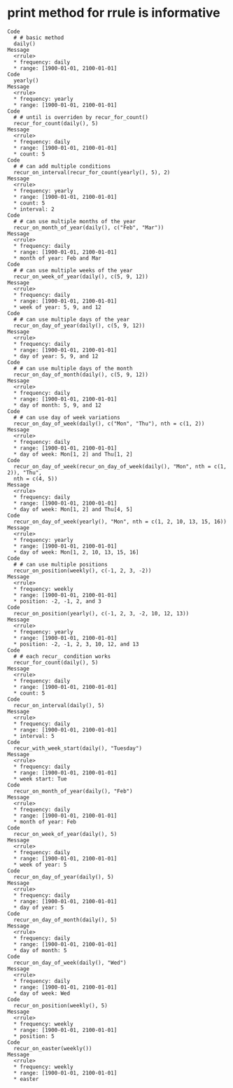 # print method for rrule is informative

    Code
      # # basic method
      daily()
    Message
      <rrule>
      * frequency: daily
      * range: [1900-01-01, 2100-01-01]
    Code
      yearly()
    Message
      <rrule>
      * frequency: yearly
      * range: [1900-01-01, 2100-01-01]
    Code
      # # until is overriden by recur_for_count()
      recur_for_count(daily(), 5)
    Message
      <rrule>
      * frequency: daily
      * range: [1900-01-01, 2100-01-01]
      * count: 5
    Code
      # # can add multiple conditions
      recur_on_interval(recur_for_count(yearly(), 5), 2)
    Message
      <rrule>
      * frequency: yearly
      * range: [1900-01-01, 2100-01-01]
      * count: 5
      * interval: 2
    Code
      # # can use multiple months of the year
      recur_on_month_of_year(daily(), c("Feb", "Mar"))
    Message
      <rrule>
      * frequency: daily
      * range: [1900-01-01, 2100-01-01]
      * month of year: Feb and Mar
    Code
      # # can use multiple weeks of the year
      recur_on_week_of_year(daily(), c(5, 9, 12))
    Message
      <rrule>
      * frequency: daily
      * range: [1900-01-01, 2100-01-01]
      * week of year: 5, 9, and 12
    Code
      # # can use multiple days of the year
      recur_on_day_of_year(daily(), c(5, 9, 12))
    Message
      <rrule>
      * frequency: daily
      * range: [1900-01-01, 2100-01-01]
      * day of year: 5, 9, and 12
    Code
      # # can use multiple days of the month
      recur_on_day_of_month(daily(), c(5, 9, 12))
    Message
      <rrule>
      * frequency: daily
      * range: [1900-01-01, 2100-01-01]
      * day of month: 5, 9, and 12
    Code
      # # can use day of week variations
      recur_on_day_of_week(daily(), c("Mon", "Thu"), nth = c(1, 2))
    Message
      <rrule>
      * frequency: daily
      * range: [1900-01-01, 2100-01-01]
      * day of week: Mon[1, 2] and Thu[1, 2]
    Code
      recur_on_day_of_week(recur_on_day_of_week(daily(), "Mon", nth = c(1, 2)), "Thu",
      nth = c(4, 5))
    Message
      <rrule>
      * frequency: daily
      * range: [1900-01-01, 2100-01-01]
      * day of week: Mon[1, 2] and Thu[4, 5]
    Code
      recur_on_day_of_week(yearly(), "Mon", nth = c(1, 2, 10, 13, 15, 16))
    Message
      <rrule>
      * frequency: yearly
      * range: [1900-01-01, 2100-01-01]
      * day of week: Mon[1, 2, 10, 13, 15, 16]
    Code
      # # can use multiple positions
      recur_on_position(weekly(), c(-1, 2, 3, -2))
    Message
      <rrule>
      * frequency: weekly
      * range: [1900-01-01, 2100-01-01]
      * position: -2, -1, 2, and 3
    Code
      recur_on_position(yearly(), c(-1, 2, 3, -2, 10, 12, 13))
    Message
      <rrule>
      * frequency: yearly
      * range: [1900-01-01, 2100-01-01]
      * position: -2, -1, 2, 3, 10, 12, and 13
    Code
      # # each recur_ condition works
      recur_for_count(daily(), 5)
    Message
      <rrule>
      * frequency: daily
      * range: [1900-01-01, 2100-01-01]
      * count: 5
    Code
      recur_on_interval(daily(), 5)
    Message
      <rrule>
      * frequency: daily
      * range: [1900-01-01, 2100-01-01]
      * interval: 5
    Code
      recur_with_week_start(daily(), "Tuesday")
    Message
      <rrule>
      * frequency: daily
      * range: [1900-01-01, 2100-01-01]
      * week start: Tue
    Code
      recur_on_month_of_year(daily(), "Feb")
    Message
      <rrule>
      * frequency: daily
      * range: [1900-01-01, 2100-01-01]
      * month of year: Feb
    Code
      recur_on_week_of_year(daily(), 5)
    Message
      <rrule>
      * frequency: daily
      * range: [1900-01-01, 2100-01-01]
      * week of year: 5
    Code
      recur_on_day_of_year(daily(), 5)
    Message
      <rrule>
      * frequency: daily
      * range: [1900-01-01, 2100-01-01]
      * day of year: 5
    Code
      recur_on_day_of_month(daily(), 5)
    Message
      <rrule>
      * frequency: daily
      * range: [1900-01-01, 2100-01-01]
      * day of month: 5
    Code
      recur_on_day_of_week(daily(), "Wed")
    Message
      <rrule>
      * frequency: daily
      * range: [1900-01-01, 2100-01-01]
      * day of week: Wed
    Code
      recur_on_position(weekly(), 5)
    Message
      <rrule>
      * frequency: weekly
      * range: [1900-01-01, 2100-01-01]
      * position: 5
    Code
      recur_on_easter(weekly())
    Message
      <rrule>
      * frequency: weekly
      * range: [1900-01-01, 2100-01-01]
      * easter

